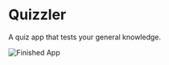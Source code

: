 # Quizzler
A quiz app that tests your general knowledge.

![Finished App](https://github.com/londonappbrewery/Images/blob/master/quizzler-demo.gif)